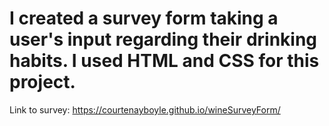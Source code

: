 # I created a survey form taking a user's input regarding their drinking habits. I used HTML and CSS for this project.

Link to survey: https://courtenayboyle.github.io/wineSurveyForm/
